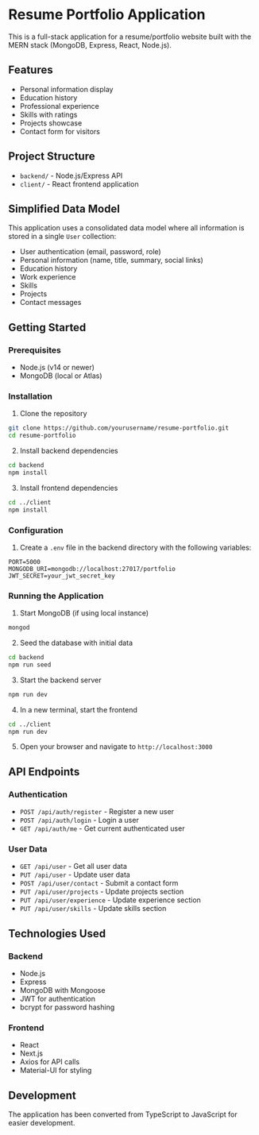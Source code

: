 # Resume Portfolio Application

This is a full-stack application for a resume/portfolio website built with the MERN stack (MongoDB, Express, React, Node.js).

## Features

- Personal information display
- Education history
- Professional experience
- Skills with ratings
- Projects showcase
- Contact form for visitors

## Project Structure

- `backend/` - Node.js/Express API
- `client/` - React frontend application

## Simplified Data Model

This application uses a consolidated data model where all information is stored in a single `User` collection:

- User authentication (email, password, role)
- Personal information (name, title, summary, social links)
- Education history
- Work experience
- Skills
- Projects
- Contact messages

## Getting Started

### Prerequisites

- Node.js (v14 or newer)
- MongoDB (local or Atlas)

### Installation

1. Clone the repository
```bash
git clone https://github.com/yourusername/resume-portfolio.git
cd resume-portfolio
```

2. Install backend dependencies
```bash
cd backend
npm install
```

3. Install frontend dependencies
```bash
cd ../client
npm install
```

### Configuration

1. Create a `.env` file in the backend directory with the following variables:
```
PORT=5000
MONGODB_URI=mongodb://localhost:27017/portfolio
JWT_SECRET=your_jwt_secret_key
```

### Running the Application

1. Start MongoDB (if using local instance)
```bash
mongod
```

2. Seed the database with initial data
```bash
cd backend
npm run seed
```

3. Start the backend server
```bash
npm run dev
```

4. In a new terminal, start the frontend
```bash
cd ../client
npm run dev
```

5. Open your browser and navigate to `http://localhost:3000`

## API Endpoints

### Authentication
- `POST /api/auth/register` - Register a new user
- `POST /api/auth/login` - Login a user
- `GET /api/auth/me` - Get current authenticated user

### User Data
- `GET /api/user` - Get all user data
- `PUT /api/user` - Update user data
- `POST /api/user/contact` - Submit a contact form
- `PUT /api/user/projects` - Update projects section
- `PUT /api/user/experience` - Update experience section
- `PUT /api/user/skills` - Update skills section

## Technologies Used

### Backend
- Node.js
- Express
- MongoDB with Mongoose
- JWT for authentication
- bcrypt for password hashing

### Frontend
- React
- Next.js
- Axios for API calls
- Material-UI for styling

## Development

The application has been converted from TypeScript to JavaScript for easier development. 